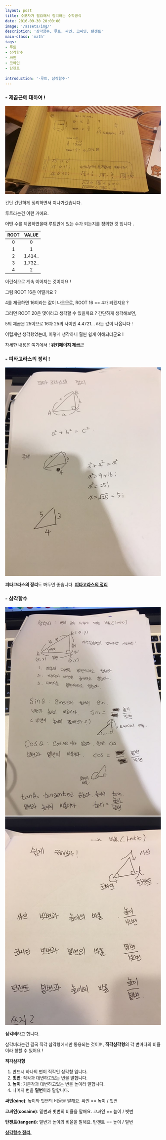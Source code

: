 ```yaml
---
layout: post
title: 수포자가 필요해서 정리하는 수학공식
date: 2016-09-30 20:00:00
image: '/assets/img/'
description: '삼각함수, 루트, 싸인, 코싸인, 탄젠트'
main-class: 'math'
tags: 
- 루트
- 삼각함수 
- 싸인
- 코싸인
- 탄젠트

introduction: '-루트, 삼각함수-'
--- 
```


### - 제곱근에 대하여 !

![루트](/resources/images/math/sam-gak-ham-su-root.jpeg)

간단 간단하게 정리하면서 지나가겠습니다.
 
루트라는건 이런 거에요.

어떤 수를 제곱하였을때 루트안에 있는 수가 되는지를 정의한 것 입니다      .


|ROOT|VALUE     |
|:--:|:---:     |
| 0  |  0       |
| 1  |  1       |
| 2  |  1.414.. |
| 3  |  1.732.. |
| 4  |  2       |

이런식으로 계속 이어지는 것이지요 ! 

그럼 ROOT 16은 어떨까요 ?
 
4를 제곱하면 16이라는 값이 나오므로, ROOT 16 == 4가 되겠지요 ? 


그러면 ROOT 20은 몇이라고 생각할 수 있을까요 ? 간단하게 생각해보면, 

5의 제곱은 25이므로 16과 25의 사이인 4.4721... 라는 값이 나옵니다 ! 


어렵게만 생각했었는데, 이렇게 생각하니 훨씬 쉽게 이해되더군요 ! 

자세한 내용은 여기에서 ! **[위키페이지 제곱근](https://ko.wikipedia.org/wiki/%EC%A0%9C%EA%B3%B1%EA%B7%BC)**      
  
  
### - 피타고라스의 정리 !  
  
![피타고라스의 정리](/resources/images/math/sam-gak-ham-su2.jpeg)

**피타고라스의 정리**도 봐두면 좋습니다. **[피타고라스의 정리](http://mathbang.net/130)** 



### - 삼각함수 

![싸인, 코싸인, 탄젠트](/resources/images/math/sam-gak-ham-su3.jpeg)
![싸인, 코싸인, 탄젠트](/resources/images/math/sam-gak-ham-su4.jpeg)


**삼각비**라고 합니다. 

삼각비라는건 결국 직각 삼각형에서만 통용되는 것이며, **직각삼각형**의 각 변마다의 비율이라 칭할 수 있어요 !


**직각삼각형** 
1. 반드시 하나의 변이 직각인 삼각형 입니다.
2. **빗변**: 직각과 대변하고있는 변을 말합니다. 
2. **높이**: 기준각과 대변하고있는 변을 높이라 말합니다. 
3. 나머지 변을 **밑변**이라 말합니다. 


**싸인(sine)**: 높이와 빗변의 비율을 말해요.    싸인 == 높이 / 빗변

**코싸인(cosaine)**: 밑변과 빗변의 비율을 말해요.  코싸인 == 높이 / 빗변 

**탄젠트(tangent)**: 밑변과 높이의 비율을 말해요. 탄젠트 == 높이 / 밑변


**[삼각함수 정리.](http://mathbang.net/155)**    







